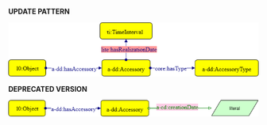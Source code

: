 **UPDATE PATTERN**


![Accessory pattern graph](https://github.com/ICCD-MiBACT/ArCo/blob/DEV-1.3.0/ArCo-release/test/2.0/Accessory/Accessory-Pattern.png?raw=true)


**DEPRECATED VERSION**


![Accessory pattern graph](https://github.com/ICCD-MiBACT/ArCo/blob/DEV-1.3.0/ArCo-release/test/2.0/Accessory/Accessory-versioni%20prec.png?raw=true)
